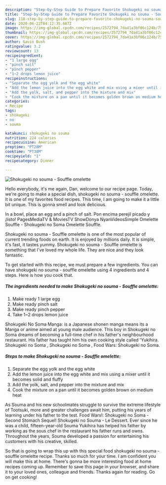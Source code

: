```yaml
---
description: "Step-by-Step Guide to Prepare Favorite Shokugeki no souma - Souffle omelette"
title: "Step-by-Step Guide to Prepare Favorite Shokugeki no souma - Souffle omelette"
slug: 118-step-by-step-guide-to-prepare-favorite-shokugeki-no-souma-souffle-omelette
date: 2020-06-22T04:12:35.687Z
image: https://img-global.cpcdn.com/recipes/2572794_7da41a3bf06c124b/751x532cq70/shokugeki-no-souma-souffle-omelette-recipe-main-photo.jpg
thumbnail: https://img-global.cpcdn.com/recipes/2572794_7da41a3bf06c124b/751x532cq70/shokugeki-no-souma-souffle-omelette-recipe-main-photo.jpg
cover: https://img-global.cpcdn.com/recipes/2572794_7da41a3bf06c124b/751x532cq70/shokugeki-no-souma-souffle-omelette-recipe-main-photo.jpg
author: Gavin Bush
ratingvalue: 3.2
reviewcount: 13
recipeingredient:
- "1 large egg"
- "pinch salt"
- "pinch pepper"
- "1~2 drops lemon juice"
recipeinstructions:
- "Separate the egg yolk and the egg white"
- "Add the lemon juice into the egg white and mix using a mixer until it becomes solid and fluffy"
- "Add the yolk, salt, and pepper into the mixture and mix"
- "Cook the mixture on a pan until it becomes golden brown on medium heat"
categories:
- Recipe
tags:
- shokugeki
- no
- souma

katakunci: shokugeki no souma 
nutrition: 224 calories
recipecuisine: American
preptime: "PT28M"
cooktime: "PT38M"
recipeyield: "1"
recipecategory: Dinner

---
```



![Shokugeki no souma - Souffle omelette](https://img-global.cpcdn.com/recipes/2572794_7da41a3bf06c124b/751x532cq70/shokugeki-no-souma-souffle-omelette-recipe-main-photo.jpg)

Hello everybody, it's me again, Dan, welcome to our recipe page. Today, we're going to make a special dish, shokugeki no souma - souffle omelette. It is one of my favorites food recipes. This time, I am going to make it a little bit unique. This is gonna smell and look delicious.

In a bowl, place an egg and a pinch of salt. Pon encima perejil picado y ¡listo! PagesMediaTV &amp; MoviesTV ShowDonya NyanVideosSimple Omelette Souffle - Shokugeki no Soma Omelette Souffle.

Shokugeki no souma - Souffle omelette is one of the most popular of current trending foods on earth. It is enjoyed by millions daily. It is simple, it's fast, it tastes yummy. Shokugeki no souma - Souffle omelette is something that I've loved my whole life. They are nice and they look fantastic.


To get started with this recipe, we must prepare a few ingredients. You can have shokugeki no souma - souffle omelette using 4 ingredients and 4 steps. Here is how you cook that.

<!--inarticleads1-->

##### The ingredients needed to make Shokugeki no souma - Souffle omelette:

1. Make ready 1 large egg
1. Make ready pinch salt
1. Make ready pinch pepper
1. Take 1~2 drops lemon juice


Shokugeki No Soma Manga: is a Japanese shonen manga means its a Manga or anime aimed at young male audience. This boy in Shokugeki no Soma dreams of becoming a full-time chef in his father&#39;s neighbourhood restaurant. His father has taught him his own cooking style called &#39;Yukihira. Shokugeki no Soma , Shokugeki no Soma , Food Wars: Shokugeki no Soma. 

<!--inarticleads2-->

##### Steps to make Shokugeki no souma - Souffle omelette:

1. Separate the egg yolk and the egg white
1. Add the lemon juice into the egg white and mix using a mixer until it becomes solid and fluffy
1. Add the yolk, salt, and pepper into the mixture and mix
1. Cook the mixture on a pan until it becomes golden brown on medium heat


As Souma and his new schoolmates struggle to survive the extreme lifestyle of Tootsuki, more and greater challenges await him, putting his years of learning under his father to the test. Food Wars!: Shokugeki no Soma - Second Stomach Sequel! Shokugeki no Souma - Le Dessert. Ever since he was a child, fifteen-year-old Souma Yukihira has helped his father by working as the sous chef in the restaurant his father runs and owns. Throughout the years, Souma developed a passion for entertaining his customers with his creative, skilled. 

So that is going to wrap this up with this special food shokugeki no souma - souffle omelette recipe. Thanks so much for your time. I am confident you will make this at home. There's gonna be more interesting food at home recipes coming up. Remember to save this page in your browser, and share it to your loved ones, colleague and friends. Thanks again for reading. Go on get cooking!
